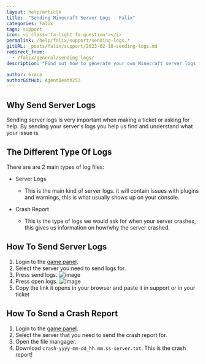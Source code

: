 ```yaml
---
layout: help/article
title:  "Sending Minecraft Server Logs - Falix"
categories: Falix
tags: support
icon: <i class='fa-light fa-question'></i>
permalink: /help/falix/support/sending-logs.*
gitURL: _posts/falix/support/2023-02-10-sending-logs.md
redirect_from:
  - /falix/general/sending-logs/
description: "Find out how to generate your own Minecraft server logs for Falix support"

author: Grace
authorGitHub: AgentDeath253
---
```


## Why Send Server Logs

Sending server logs is very important when making a ticket or asking for help. By sending your server's logs you help us find and understand what your issue is.

## The Different Type Of Logs

There are are 2 main types of log files:

- Server Logs
  - This is the main kind of server logs. it will contain issues with plugins and warnings, this is what usually shows up on your console.
  
- Crash Report
  - This is the type of logs we would ask for when your server crashes, this gives us information on how/why the server crashed.
  
## How To Send Server Logs

1. Login to the [game panel](https://dev-panel.falixnodes.net/).
2. Select the server you need to send logs for.
3. Press send logs.
![image](/assets/images/posts/falix/sending-logs/1.png)
4. Press open logs.
![image](/assets/images/posts/falix/sending-logs/2.png)
5. Copy the link it opens in your browser and paste it in support or in your ticket

## How To Send a Crash Report

1. Login to the [game panel](https://dev-panel.falixnodes.net/).
2. Select the server that you need to send the crash report for.
3. Open the file mangager.
4. Download `crash-yyyy-mm-dd_hh.mm.ss-server.txt`. This is the crash report!
